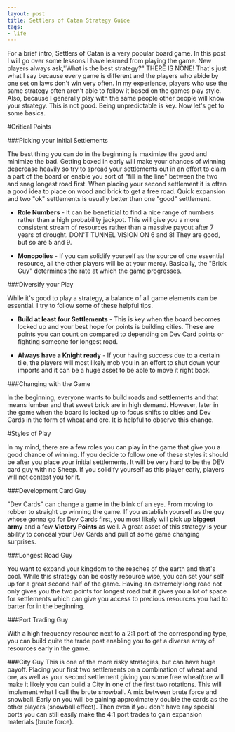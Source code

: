 ```yaml
---
layout: post
title: Settlers of Catan Strategy Guide
tags:
- life
---
```


For a brief intro, Settlers of Catan is a very popular board game. In this post I will go over some lessons I have learned from playing the game. New players always ask,"What is the best strategy?" THERE IS NONE! That's just what I say because every game is different and the players who abide by one set on laws don't win very often. In my experience, players who use the same strategy often aren't able to follow it based on the games play style. Also, because I generally play with the same people other people will know your strategy. This is not good. Being unpredictable is key. Now let's get to some basics.

#Critical Points

###Picking your Initial Settlements

The best thing you can do in the beginning is maximize the good and minimize the bad. Getting boxed in early will make your chances of winning deacrease heavily so try to spread your settlements out in an effort to claim a part of the board or enable you sort of "fill in the line" between the two and snag longest road first. When placing your second settlement it is often a good idea to place on wood and brick to get a free road. Quick expansion and two "ok" settlements is usually better than one "good" settlement.

* **Role Numbers** - It can be beneficial to find a nice range of numbers rather than a high probability jackpot. This will give you a more consistent stream of resources rather than a massive payout after 7 years of drought. DON'T TUNNEL VISION ON 6 and 8! They are good, but so are 5 and 9.

* **Monopolies** - If you can solidify yourself as the source of one essential resource, all the other players will be at your mercy. Basically, the "Brick Guy" determines the rate at which the game progresses. 

###Diversify your Play

While it's good to play a strategy, a balance of all game elements can be essential. I try to follow some of these helpful tips.

* **Build at least four Settlements** - This is key when the board becomes locked up and your best hope for points is building cities. These are points you can count on compared to depending on Dev Card points or fighting someone for longest road.

* **Always have a Knight ready** - If your having success due to a certain tile, the players will most likely mob you in an effort to shut down your imports and it can be a huge asset to be able to move it right back.

###Changing with the Game

In the beginning, everyone wants to build roads and settlements and that means lumber and that sweet brick are in high demand. However, later in the game when the board is locked up to focus shifts to cities and Dev Cards in the form of wheat and ore. It is helpful to observe this change.

#Styles of Play

In my mind, there are a few roles you can play in the game that give you a good chance of winning. If you decide to follow one of these styles it should be after you place your initial settlements. It will be very hard to be the DEV card guy with no Sheep. If you solidify yourself as this player early, players will not contest you for it.

###Development Card Guy

"Dev Cards" can change a game in the blink of an eye. From moving to robber to straight up winning the game. If you establish yourself as the guy whose gonna go for Dev Cards first, you most likely will pick up **biggest army** and a few **Victory Points** as well. A great asset of this strategy is your ability to conceal your Dev Cards and pull of some game changing surprises. 

###Longest Road Guy

You want to expand your kingdom to the reaches of the earth and that's cool. While this strategy can be costly resource wise, you can set your self up for a great second half of the game. Having an extremely long road not only gives you the two points for longest road but it gives you a lot of space for settlements which can give you access to precious resources you had to barter for in the beginning. 

###Port Trading Guy

With a high frequency resource next to a 2:1 port of the corresponding type, you can build quite the trade post enabling you to get a diverse array of resources early in the game.

###City Guy
This is one of the more risky strategies, but can have huge payoff. Placing your first two settlements on a combination of wheat and ore, as well as your second settlement giving you some free wheat/ore will make it likely you can build a City in one of the first two rotations. This will implement what I call the brute snowball. A mix between brute force and snowball. Early on you will be gaining approximately double the cards as the other players (snowball effect). Then even if you don't have any special ports you can still easily make the 4:1 port trades to gain expansion materials (brute force). 






